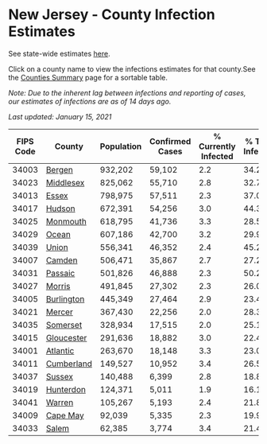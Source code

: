 # New Jersey - County Infection Estimates

See state-wide estimates [here](/infections/us-nj).

Click on a county name to view the infections estimates for that county.See the [Counties Summary](/infections/summary-counties) page for a sortable table.

*Note: Due to the inherent lag between infections and reporting of cases, our estimates of infections are as of 14 days ago.*

*Last updated: January 15, 2021*

|   FIPS Code |                   County |   Population |   Confirmed Cases |   % Currently Infected |   % Total Infected |
|-------------|--------------------------|--------------|-------------------|------------------------|--------------------|
|       34003 |         [Bergen](bergen) |      932,202 |            59,102 |                    2.2 |               34.2 |
|       34023 |   [Middlesex](middlesex) |      825,062 |            55,710 |                    2.8 |               32.7 |
|       34013 |           [Essex](essex) |      798,975 |            57,511 |                    2.3 |               37.0 |
|       34017 |         [Hudson](hudson) |      672,391 |            54,256 |                    3.0 |               44.3 |
|       34025 |     [Monmouth](monmouth) |      618,795 |            41,736 |                    3.3 |               28.5 |
|       34029 |           [Ocean](ocean) |      607,186 |            42,700 |                    3.2 |               29.9 |
|       34039 |           [Union](union) |      556,341 |            46,352 |                    2.4 |               45.2 |
|       34007 |         [Camden](camden) |      506,471 |            35,867 |                    2.7 |               27.2 |
|       34031 |       [Passaic](passaic) |      501,826 |            46,888 |                    2.3 |               50.2 |
|       34027 |         [Morris](morris) |      491,845 |            27,302 |                    2.3 |               26.0 |
|       34005 | [Burlington](burlington) |      445,349 |            27,464 |                    2.9 |               23.4 |
|       34021 |         [Mercer](mercer) |      367,430 |            22,256 |                    2.0 |               28.3 |
|       34035 |     [Somerset](somerset) |      328,934 |            17,515 |                    2.0 |               25.1 |
|       34015 | [Gloucester](gloucester) |      291,636 |            18,882 |                    3.0 |               22.4 |
|       34001 |     [Atlantic](atlantic) |      263,670 |            18,148 |                    3.3 |               23.0 |
|       34011 | [Cumberland](cumberland) |      149,527 |            10,952 |                    3.4 |               26.5 |
|       34037 |         [Sussex](sussex) |      140,488 |             6,399 |                    2.8 |               18.8 |
|       34019 |   [Hunterdon](hunterdon) |      124,371 |             5,011 |                    1.9 |               16.1 |
|       34041 |         [Warren](warren) |      105,267 |             5,193 |                    2.4 |               21.8 |
|       34009 |     [Cape May](cape-may) |       92,039 |             5,335 |                    2.3 |               19.9 |
|       34033 |           [Salem](salem) |       62,385 |             3,774 |                    3.4 |               21.4 |